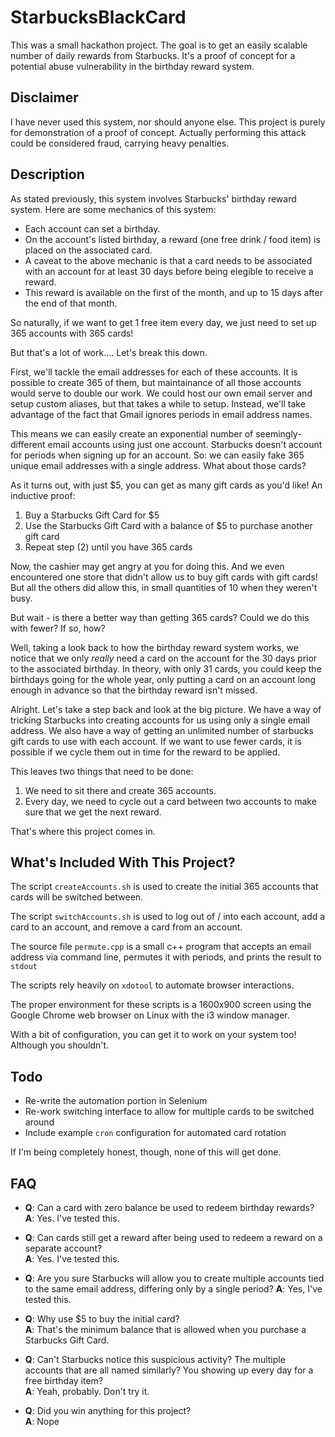 # StarbucksBlackCard

This was a small hackathon project.
The goal is to get an easily scalable number of daily rewards from Starbucks.
It's a proof of concept for a potential abuse vulnerability in the birthday reward system.


Disclaimer
---

I have never used this system, nor should anyone else.
This project is purely for demonstration of a proof of concept.
Actually performing this attack could be considered fraud, carrying heavy penalties.


Description
---

As stated previously, this system involves Starbucks' birthday reward system.
Here are some mechanics of this system:

* Each account can set a birthday.
* On the account's listed birthday, a reward (one free drink / food item) is placed on the associated card.
* A caveat to the above mechanic is that a card needs to be associated with an account for at least 30 days before being elegible to receive a reward.
* This reward is available on the first of the month, and up to 15 days after the end of that month.

So naturally, if we want to get 1 free item every day, we just need to set up 365 accounts with 365 cards!

But that's a lot of work....
Let's break this down.

First, we'll tackle the email addresses for each of these accounts.
It is possible to create 365 of them,
but maintainance of all those accounts would serve to double our work.
We could host our own email server and setup custom aliases, but that takes a while to setup.
Instead, we'll take advantage of the fact that Gmail ignores periods in email address names.

This means we can easily create an exponential number of seemingly-different email accounts using just one account.
Starbucks doesn't account for periods when signing up for an account.
So: we can easily fake 365 unique email addresses with a single address.
What about those cards?

As it turns out, with just $5, you can get as many gift cards as you'd like!
An inductive proof:

1. Buy a Starbucks Gift Card for $5
1. Use the Starbucks Gift Card with a balance of $5 to purchase another gift card
1. Repeat step (2) until you have 365 cards

Now, the cashier may get angry at you for doing this.
And we even encountered one store that didn't allow us to buy gift cards with gift cards!
But all the others did allow this, in small quantities of 10 when they weren't busy.

But wait - is there a better way than getting 365 cards?
Could we do this with fewer?
If so, how?

Well, taking a look back to how the birthday reward system works,
we notice that we only *really* need a card on the account for the 30 days prior to the associated birthday.
In theory, with only 31 cards, you could keep the birthdays going for the whole year,
only putting a card on an account long enough in advance so that the birthday reward isn't missed.

Alright.
Let's take a step back and look at the big picture.
We have a way of tricking Starbucks into creating accounts for us using only a single email address.
We also have a way of getting an unlimited number of starbucks gift cards to use with each account.
If we want to use fewer cards, it is possible if we cycle them out in time for the reward to be applied.

This leaves two things that need to be done:

1. We need to sit there and create 365 accounts.
1. Every day, we need to cycle out a card between two accounts to make sure that we get the next reward.

That's where this project comes in.


What's Included With This Project?
---

The script `createAccounts.sh` is used to create the initial 365 accounts that cards will be switched between.

The script `switchAccounts.sh` is used to log out of / into each account, add a card to an account, and remove a card from an account.

The source file `permute.cpp` is a small c++ program that accepts an email address via command line, permutes it with periods, and prints the result to `stdout`

The scripts rely heavily on `xdotool` to automate browser interactions.

The proper environment for these scripts is a 1600x900 screen using the Google Chrome web browser on Linux with the i3 window manager.

With a bit of configuration, you can get it to work on your system too!
Although you shouldn't.


Todo
---

* Re-write the automation portion in Selenium
* Re-work switching interface to allow for multiple cards to be switched around
* Include example `cron` configuration for automated card rotation

If I'm being completely honest, though, none of this will get done.


FAQ
---

* **Q**: Can a card with zero balance be used to redeem birthday rewards?<br>
**A**: Yes. I've tested this.

* **Q**: Can cards still get a reward after being used to redeem a reward on a separate account?<br>
**A**: Yes. I've tested this.

* **Q**: Are you sure Starbucks will allow you to create multiple accounts tied to the same email address, differing only by a single period?
**A**: Yes, I've tested this.

* **Q**: Why use $5 to buy the initial card?<br>
**A**: That's the minimum balance that is allowed when you purchase a Starbucks Gift Card.

* **Q**: Can't Starbucks notice this suspicious activity?
The multiple accounts that are all named similarly?
You showing up every day for a free birthday item?<br>
**A**: Yeah, probably. Don't try it.

* **Q**: Did you win anything for this project?<br>
**A**: Nope

